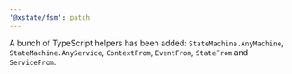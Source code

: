 ```yaml
---
'@xstate/fsm': patch
---
```


A bunch of TypeScript helpers has been added: `StateMachine.AnyMachine`, `StateMachine.AnyService`, `ContextFrom`, `EventFrom`, `StateFrom` and `ServiceFrom`.
